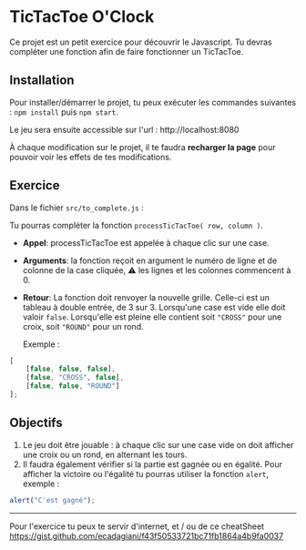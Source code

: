 # TicTacToe O'Clock

Ce projet est un petit exercice pour découvrir le Javascript.
Tu devras compléter une fonction afin de faire fonctionner un TicTacToe.

## Installation
Pour installer/démarrer le projet, tu peux exécuter les commandes suivantes :
`npm install` puis `npm start`.

Le jeu sera ensuite accessible sur l'url : http://localhost:8080

À chaque modification sur le projet, 
il te faudra **recharger la page** pour pouvoir voir les effets de tes modifications.


## Exercice
Dans le fichier `src/to_complete.js` :

Tu pourras compléter la fonction `processTicTacToe( row, column )`.

- **Appel**: processTicTacToe est appelée à chaque clic sur une case.
- **Arguments**: la fonction reçoit en argument le numéro de ligne et de colonne de la case cliquée, 
  ⚠️ les lignes et les colonnes commencent à 0.
- **Retour**: La fonction doit renvoyer la nouvelle grille. 
  Celle-ci est un tableau à double entrée, de 3 sur 3. 
  Lorsqu'une case est vide elle doit valoir `false`.
  Lorsqu'elle est pleine elle contient soit `"CROSS"` pour une croix, soit `"ROUND"` pour un rond.
  
  Exemple : 
```javascript
[
    [false, false, false],
    [false, "CROSS", false],
    [false, false, "ROUND"]
];
```

## Objectifs
1. Le jeu doit être jouable : à chaque clic sur une case vide on doit 
   afficher une croix ou un rond, en alternant les tours.
2. Il faudra également vérifier si la partie est gagnée ou en égalité. 
Pour afficher la victoire ou l'égalité tu pourras utiliser la fonction `alert`, exemple :
```javascript
alert("C'est gagné");
```

---
Pour l'exercice tu peux te servir d'internet, et / ou de ce cheatSheet
https://gist.github.com/ecadagiani/f43f50533721bc71fb1864a4b9fa0037
